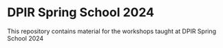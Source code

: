 # DPIR Spring School 2024
This repository contains material for the workshops taught at DPIR Spring School 2024
